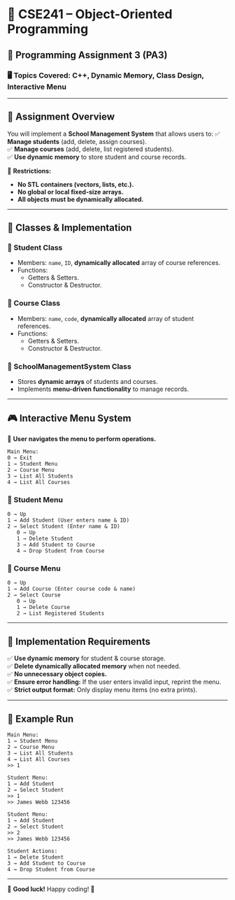 # 📌 CSE241 – Object-Oriented Programming  
## 📝 Programming Assignment 3 (PA3)

### 🖥️ **Topics Covered:** C++, Dynamic Memory, Class Design, Interactive Menu  

---

## 📌 **Assignment Overview**
You will implement a **School Management System** that allows users to:
✅ **Manage students** (add, delete, assign courses).  
✅ **Manage courses** (add, delete, list registered students).  
✅ **Use dynamic memory** to store student and course records.  

🚨 **Restrictions:**  
- **No STL containers (vectors, lists, etc.).**  
- **No global or local fixed-size arrays.**  
- **All objects must be dynamically allocated.**  

---

## 📂 **Classes & Implementation**
### **🔹 Student Class**
- Members: `name`, `ID`, **dynamically allocated** array of course references.  
- Functions:
  - Getters & Setters.
  - Constructor & Destructor.

### **🔹 Course Class**
- Members: `name`, `code`, **dynamically allocated** array of student references.  
- Functions:
  - Getters & Setters.
  - Constructor & Destructor.

### **🔹 SchoolManagementSystem Class**
- Stores **dynamic arrays** of students and courses.  
- Implements **menu-driven functionality** to manage records.

---

## 🎮 **Interactive Menu System**
📌 **User navigates the menu to perform operations.**  
```
Main Menu:
0 → Exit  
1 → Student Menu  
2 → Course Menu  
3 → List All Students  
4 → List All Courses  
```

### **🔹 Student Menu**
```
0 → Up  
1 → Add Student (User enters name & ID)  
2 → Select Student (Enter name & ID)  
   0 → Up  
   1 → Delete Student  
   3 → Add Student to Course  
   4 → Drop Student from Course  
```

### **🔹 Course Menu**
```
0 → Up  
1 → Add Course (Enter course code & name)  
2 → Select Course  
   0 → Up  
   1 → Delete Course  
   2 → List Registered Students  
```

---

## 📌 **Implementation Requirements**
✅ **Use dynamic memory** for student & course storage.  
✅ **Delete dynamically allocated memory** when not needed.  
✅ **No unnecessary object copies.**  
✅ **Ensure error handling:** If the user enters invalid input, reprint the menu.  
✅ **Strict output format:** Only display menu items (no extra prints).  

---

## 🎯 **Example Run**
```
Main Menu:
1 → Student Menu  
2 → Course Menu  
3 → List All Students  
4 → List All Courses  
>> 1

Student Menu:
1 → Add Student  
2 → Select Student  
>> 1  
>> James Webb 123456

Student Menu:
1 → Add Student  
2 → Select Student  
>> 2  
>> James Webb 123456  

Student Actions:
1 → Delete Student  
3 → Add Student to Course  
4 → Drop Student from Course  
```

---

🚀 **Good luck!** Happy coding! 🎯  
